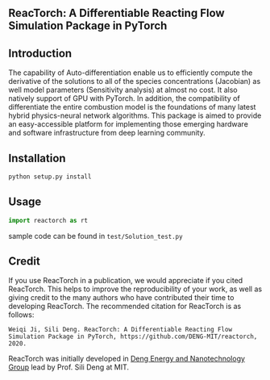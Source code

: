 ## ReacTorch: A Differentiable Reacting Flow Simulation Package in PyTorch


## Introduction

The capability of Auto-differentiation enable us to efficiently compute the derivative of the solutions to all of the species concentrations (Jacobian) as well model parameters (Sensitivity analysis) at almost no cost. It also natively support of GPU with PyTorch. In addition, the compatibility of differentiate the entire combustion model is the foundations of many latest hybrid physics-neural network algorithms. This package is aimed to provide an easy-accessible platform for implementing those emerging hardware and software infrastructure from deep learning community.

## Installation

```python
python setup.py install
```

## Usage

```python
import reactorch as rt
```

sample code can be found in `test/Solution_test.py`

## Credit

If you use ReacTorch in a publication, we would appreciate if you cited ReacTorch. This helps to improve the reproducibility of your work, as well as giving credit to the many authors who have contributed their time to developing ReacTorch. The recommended citation for ReacTorch is as follows:

    Weiqi Ji, Sili Deng. ReacTorch: A Differentiable Reacting Flow Simulation Package in PyTorch, https://github.com/DENG-MIT/reactorch, 2020.

ReacTorch was initially developed in [Deng Energy and Nanotechnology Group](https://deng.mit.edu) lead by Prof. Sili Deng at MIT.
